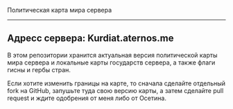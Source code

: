 Политическая карта мира сервера

--------------------------------
Адресс сервера: Kurdiat.aternos.me
--------------------------------

В этом репозитории хранится актуальная версия политической карты мира сервера
и локальные карты государств сервера, а также флаги гисны и гербы стран.

Если хотите изменить границы на карте, то сначала сделайте отдельный fork на GitHub, запушьте туда
свою версию карты, а затем сделайте pull request и ждите одобрения от меня либо от Осетина.

